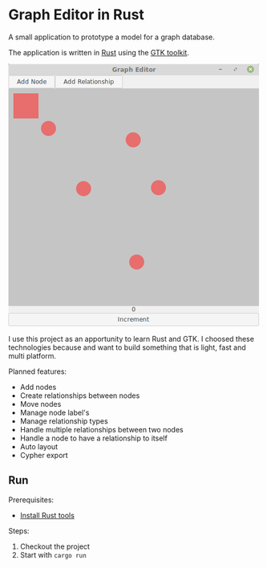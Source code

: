 # Graph Editor in Rust

A small application to prototype a model for a graph database. 

The application is written in [Rust](http://rust-lang.org/) using the [GTK toolkit](https://www.gtk.org/).

![A very early stage screenshot application screenshot](screenshot.png)

I use this project as an apportunity to learn Rust and GTK. I choosed these technologies because and want to build something that is light, fast and multi platform.

Planned features: 

* Add nodes
* Create relationships between nodes
* Move nodes
* Manage node label's
* Manage relationship types
* Handle multiple relationships between two nodes
* Handle a node to have a relationship to itself
* Auto layout
* Cypher export

## Run

Prerequisites: 

* [Install Rust tools](https://www.rust-lang.org/en-US/install.html)

Steps: 

1. Checkout the project
2. Start with `cargo run`